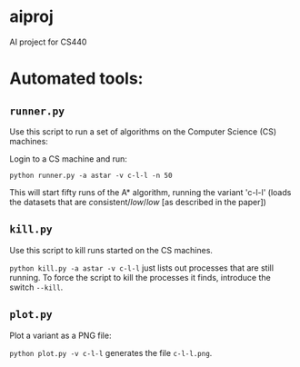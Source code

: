 aiproj
======

AI project for CS440

# Automated tools:

## `runner.py`

Use this script to run a set of algorithms on the Computer Science (CS) machines:

Login to a CS machine and run:

`python runner.py -a astar -v c-l-l -n 50`

This will start fifty runs of the A* algorithm, running the variant 'c-l-l' (loads the datasets that are *c*onsistent/*low*/*low* [as described in the paper])

## `kill.py`

Use this script to kill runs started on the CS machines.

`python kill.py -a astar -v c-l-l` just lists out processes that are still running.  To force the script to kill the processes it finds, introduce the switch `--kill`.

## `plot.py`

Plot a variant as a PNG file:

`python plot.py -v c-l-l` generates the file `c-l-l.png`.
